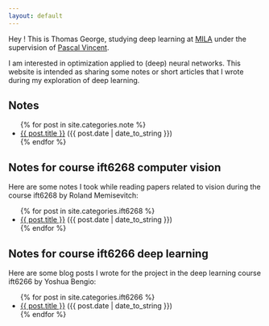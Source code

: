 ```yaml
---
layout: default
---
```


Hey ! This is Thomas George, studying deep learning at [MILA](https://mila.umontreal.ca/) under the supervision of [Pascal Vincent](http://www.iro.umontreal.ca/~vincentp/).

I am interested in optimization applied to (deep) neural networks. This website is intended as sharing some notes or short articles that I wrote during my exploration of deep learning.

## Notes
<ul>
  {% for post in site.categories.note %}
    <li>
      <a href="{{ post.url }}">{{ post.title }}</a> ({{ post.date | date_to_string }})
    </li>
  {% endfor %}
</ul>

## Notes for course ift6268 computer vision
Here are some notes I took while reading papers related to vision during the course ift6268 by Roland Memisevitch:
<ul>
  {% for post in site.categories.ift6268 %}
    <li>
      <a href="{{ post.url }}">{{ post.title }}</a> ({{ post.date | date_to_string }})
    </li>
  {% endfor %}
</ul>

## Notes for course ift6266 deep learning
Here are some blog posts I wrote for the project in the deep learning course ift6266 by Yoshua Bengio:
<ul>
  {% for post in site.categories.ift6266 %}
    <li>
      <a href="{{ post.url }}">{{ post.title }}</a> ({{ post.date | date_to_string }})
    </li>
  {% endfor %}
</ul>
